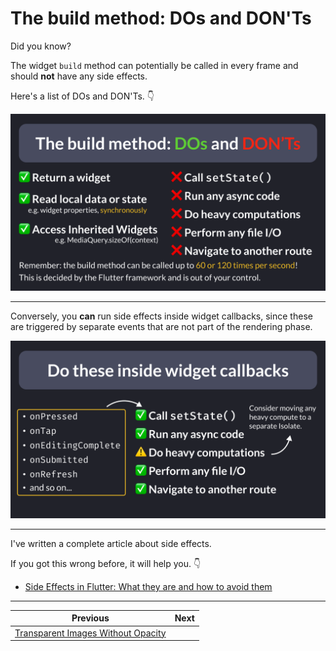 # The build method: DOs and DON'Ts

Did you know?

The widget `build` method can potentially be called in every frame and should **not** have any side effects.

Here's a list of DOs and DON'Ts. 👇

![](170.1.png)

<!--
The build method: DOs and DON'Ts

✅ Return a widget
✅ Read local data or state (e.g. widget properties, synchronously)
✅ Access Inherited Widgets (e.g. MediaQuery.sizeOf(context))

❌ Call setState()
❌ Run any async code
❌ Do heavy computations
❌ Perform any file I/O
❌ Navigate to another route

Remember: the build method can be called up to 60 or 120 times per second!
This is decided by the Flutter framework and is out of your control.
-->

---

Conversely, you **can** run side effects inside widget callbacks, since these are triggered by separate events that are not part of the rendering phase.

![](170.2.png)

<!--
Do these inside widget callbacks

- onPressed
- onTap
- onEditingComplete
- onSubmitted
- onRefresh
and so on...

✅ Call setState()
✅ Run any async code
⚠️ Do heavy computations
✅ Perform any file I/O
✅ Navigate to another route

Consider moving any heavy compute to a separate Isolate.

-->

---

I've written a complete article about side effects.

If you got this wrong before, it will help you. 👇

- [Side Effects in Flutter: What they are and how to avoid them](https://codewithandrea.com/articles/side-effects-flutter/)

---

| Previous | Next |
| -------- | ---- |
| [Transparent Images Without Opacity](../0169-transparent-images-without-overlay/index.md) |  |



<!-- TWITTER|https://x.com/biz84/status/1806345326262890870 -->
<!-- LINKEDIN|https://www.linkedin.com/posts/andreabizzotto_did-you-know-the-widget-build-method-can-activity-7212111530044125185-6UcN -->






